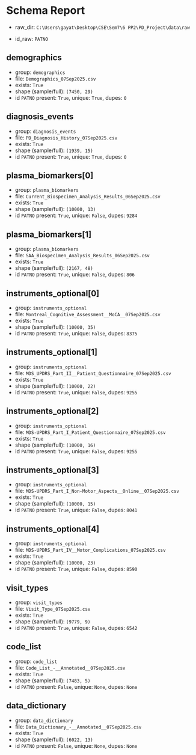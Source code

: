 # Schema Report

- raw_dir: `C:\Users\gayat\Desktop\CSE\Sem7\6 PP2\PD_Project\data\raw`

- id_raw: `PATNO`

## demographics
- group: `demographics`
- file: `Demographics_07Sep2025.csv`
- exists: `True`
- shape (sample/full): `(7450, 29)`
- id `PATNO` present: `True`, unique: `True`, dupes: `0`

## diagnosis_events
- group: `diagnosis_events`
- file: `PD_Diagnosis_History_07Sep2025.csv`
- exists: `True`
- shape (sample/full): `(1939, 15)`
- id `PATNO` present: `True`, unique: `True`, dupes: `0`

## plasma_biomarkers[0]
- group: `plasma_biomarkers`
- file: `Current_Biospecimen_Analysis_Results_06Sep2025.csv`
- exists: `True`
- shape (sample/full): `(10000, 13)`
- id `PATNO` present: `True`, unique: `False`, dupes: `9284`

## plasma_biomarkers[1]
- group: `plasma_biomarkers`
- file: `SAA_Biospecimen_Analysis_Results_06Sep2025.csv`
- exists: `True`
- shape (sample/full): `(2167, 48)`
- id `PATNO` present: `True`, unique: `False`, dupes: `806`

## instruments_optional[0]
- group: `instruments_optional`
- file: `Montreal_Cognitive_Assessment__MoCA__07Sep2025.csv`
- exists: `True`
- shape (sample/full): `(10000, 35)`
- id `PATNO` present: `True`, unique: `False`, dupes: `8375`

## instruments_optional[1]
- group: `instruments_optional`
- file: `MDS_UPDRS_Part_II__Patient_Questionnaire_07Sep2025.csv`
- exists: `True`
- shape (sample/full): `(10000, 22)`
- id `PATNO` present: `True`, unique: `False`, dupes: `9255`

## instruments_optional[2]
- group: `instruments_optional`
- file: `MDS-UPDRS_Part_I_Patient_Questionnaire_07Sep2025.csv`
- exists: `True`
- shape (sample/full): `(10000, 16)`
- id `PATNO` present: `True`, unique: `False`, dupes: `9255`

## instruments_optional[3]
- group: `instruments_optional`
- file: `MDS-UPDRS_Part_I_Non-Motor_Aspects__Online__07Sep2025.csv`
- exists: `True`
- shape (sample/full): `(10000, 15)`
- id `PATNO` present: `True`, unique: `False`, dupes: `8041`

## instruments_optional[4]
- group: `instruments_optional`
- file: `MDS-UPDRS_Part_IV__Motor_Complications_07Sep2025.csv`
- exists: `True`
- shape (sample/full): `(10000, 23)`
- id `PATNO` present: `True`, unique: `False`, dupes: `8590`

## visit_types
- group: `visit_types`
- file: `Visit_Type_07Sep2025.csv`
- exists: `True`
- shape (sample/full): `(9779, 9)`
- id `PATNO` present: `True`, unique: `False`, dupes: `6542`

## code_list
- group: `code_list`
- file: `Code_List_-__Annotated__07Sep2025.csv`
- exists: `True`
- shape (sample/full): `(7483, 5)`
- id `PATNO` present: `False`, unique: `None`, dupes: `None`

## data_dictionary
- group: `data_dictionary`
- file: `Data_Dictionary_-__Annotated__07Sep2025.csv`
- exists: `True`
- shape (sample/full): `(6022, 13)`
- id `PATNO` present: `False`, unique: `None`, dupes: `None`
